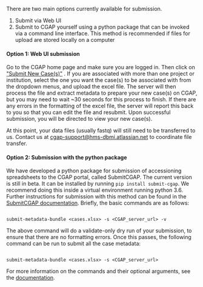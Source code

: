 There are two main options currently available for
submission.

1.	Submit via Web UI
2.	Submit to CGAP yourself using a python package that
 can be invoked via a command line interface. This method is
 recommended if files for upload are stored locally on a
 computer

#### Option 1: Web UI submission

Go to the CGAP home page and make sure you are logged in.
 Then click on [\"Submit New Case(s)\"](/search/?type=IngestionSubmission&currentAction=add)
. If you are associated with more than one project or
 institution, select the one you want the case(s) to be
 associated with from the dropdown menus, and upload the
 excel file. The server will then process the file and
 extract metadata to prepare your new case(s) on CGAP, but
 you may need to wait ~30 seconds for this process to finish.
 If there are any errors in the formatting of the excel file,
 the server will report this back to you so that you can
 edit the file and resubmit. Upon successful submission, you
 will be directed to view your new case(s).

At this point, your data files (usually fastq) will still
 need to be transferred to us. Contact us at
 [cgap-support@hms-dbmi.atlassian.net](mailto:cgap-support@hms-dbmi.atlassian.net)
 to coordinate file transfer.

#### Option 2: Submission with the python package

We have developed a python package for submission of
 accessioning spreadsheets to the CGAP portal, called
 SubmitCGAP. The current version is still in beta. It can be
 installed by running `pip install submit-cgap`. We recommend
 doing this inside a virtual environment running python 3.6.
 Further instructions for submission with this method can be
 found in the [SubmitCGAP documentation](https://submitcgap.readthedocs.io/en/latest/index.html).
 Briefly, the basic commands are as follows:

```

submit-metadata-bundle <cases.xlsx> -s <CGAP_server_url> -v

```

The above command will do a validate-only dry run of your submission, to ensure that there
 are no formatting errors. Once this passes, the following command can be run to submit
 all the case metadata:

```

submit-metadata-bundle <cases.xlsx> -s <CGAP_server_url>

```

For more information on the commands and their optional arguments, see the
 [documentation](https://submitcgap.readthedocs.io/en/latest/index.html).
